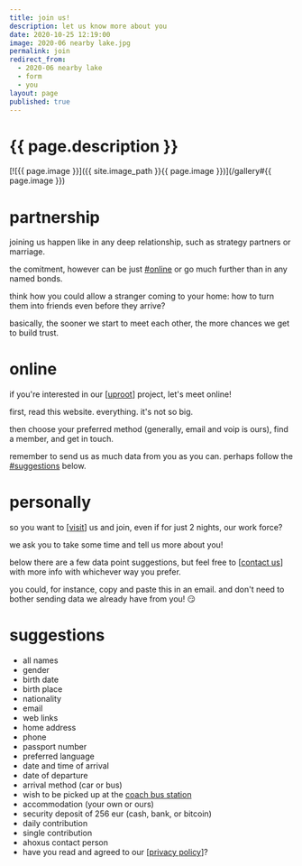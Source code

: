 ```yaml
---
title: join us!
description: let us know more about you
date: 2020-10-25 12:19:00
image: 2020-06 nearby lake.jpg
permalink: join
redirect_from:
  - 2020-06 nearby lake
  - form
  - you
layout: page
published: true
---
```


# {{ page.description }}

[![{{ page.image }}]({{ site.image_path }}{{ page.image }})](/gallery#{{ page.image }})

# partnership

joining us happen like in any deep relationship, such as strategy partners or marriage.

the comitment, however can be just [#online](#online) or go much further than in any named bonds.

think how you could allow a stranger coming to your home: how to turn them into friends even before they arrive?

basically, the sooner we start to meet each other, the more chances we get to build trust.

# online

if you're interested in our [[uproot](/uproot)] project, let's meet online!

first, read this website. everything. it's not so big.

then choose your preferred method (generally, email and voip is ours), find a member, and get in touch.

remember to send us as much data from you as you can. perhaps follow the [#suggestions](#suggestions) below.

# personally

so you want to [[visit](/visit)] us and join, even if for just 2 nights, our work force?

we ask you to take some time and tell us more about you!

below there are a few data point suggestions, but feel free to [[contact us](/contact)] with more info with whichever way you prefer.

you could, for instance, copy and paste this in an email. and don't need to bother sending data we already have from you! 😏

# suggestions

- all names
- gender
- birth date
- birth place
- nationality
- email
- web links
- home address
- phone
- passport number
- preferred language
- date and time of arrival
- date of departure
- arrival method (car or bus)
- wish to be picked up at the [coach bus station](geo:41.29944,-7.75002)
- accommodation (your own or ours)
- security deposit of 256 eur (cash, bank, or bitcoin)
- daily contribution
- single contribution
- ahoxus contact person
- have you read and agreed to our [[privacy policy](/policy)]?

